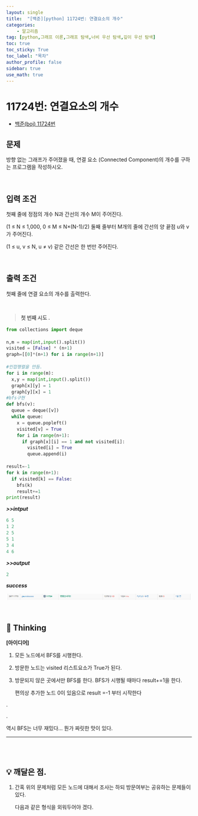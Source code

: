 ```yaml
---
layout: single
title:  "[백준][python] 11724번: 연결요소의 개수"
categories: 
    - 알고리즘
tag: [python,그래프 이론,그래프 탐색,너비 우선 탐색,깊이 우선 탐색]
toc: true
toc_sticky: True
toc_label: "목차"
author_profile: false
sidebar: true
use_math: true
---
```


# 11724번: 연결요소의 개수

* [백준(boj) 11724번](https://www.acmicpc.net/problem/11724)



## 문제

방향 없는 그래프가 주어졌을 때, 연결 요소 (Connected Component)의 개수를 구하는 프로그램을 작성하시오.

<br/>

## 입력 조건

첫째 줄에 정점의 개수 N과 간선의 개수 M이 주어진다. 

(1 ≤ N ≤ 1,000, 0 ≤ M ≤ N×(N-1)/2) 둘째 줄부터 M개의 줄에 간선의 양 끝점 u와 v가 주어진다. 

(1 ≤ u, v ≤ N, u ≠ v) 같은 간선은 한 번만 주어진다.

<br/>

## 출력 조건

첫째 줄에 연결 요소의 개수를 출력한다.

<br/>

> **첫 번째 시도 .**

```python
from collections import deque

n,m = map(int,input().split())
visited = [False] * (n+1)
graph=[[0]*(n+1) for i in range(n+1)]

#인접행렬을 만듬.
for i in range(m):
  x,y = map(int,input().split())
  graph[x][y] = 1
  graph[y][x] = 1
#bfs구현
def bfs(v):
  queue = deque([v])
  while queue:
    x = queue.popleft()
    visited[v] = True
    for i in range(n+1):
      if graph[x][i] == 1 and not visited[i]:
        visited[i] = True
        queue.append(i)
       
result=-1
for k in range(n+1):
  if visited[k] == False:
    bfs(k)
    result+=1
print(result)
```

 ***>>intput***

```python
6 5
1 2
2 5
5 1
3 4
4 6
```

 ***>>output***

```python
2
```

 ***success***

![image-20220301210503456]({{geunskoo.github.io}}/../images/2022-03-01-boj-11724/image-20220301210503456.png)

<br/>

## 🌝 Thinking

**[아이디어]**

1. 모든 노드에서 BFS를 시행한다.

1. 방문한 노드는 visited 리스트요소가 True가 된다.

3. 방문되지 않은 곳에서만 BFS를 한다. BFS가 시행될 때마다 result+=1을 한다.

   편의상 추가한 노드 0이 있음으로 result =-1 부터 시작한다

.

.

역시 BFS는 너무 재밌다... 뭔가 짜릿한 맛이 있다.

***

<br/>

<br/>

## 💡 깨달은 점.

1. 간혹 위의 문제처럼 모든 노드에 대해서 조사는 하되 방문여부는 공유하는 문제들이 있다. 

   다음과 같은 형식을 외워두어야 겠다.

